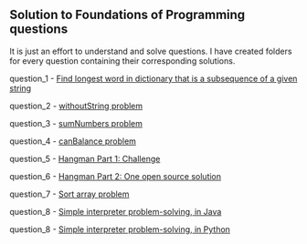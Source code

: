 ## Solution to Foundations of Programming questions

It is just an effort to understand and solve questions. I have created folders for every question containing their corresponding solutions.

question_1 - [Find longest word in dictionary that is a subsequence of a given string](https://techdevguide.withgoogle.com/paths/foundational/find-longest-word-in-dictionary-that-subsequence-of-given-string/)

question_2 - [withoutString problem](https://techdevguide.withgoogle.com/paths/foundational/withoutstring-problem-strings-base-remove-return/)

question_3 - [sumNumbers problem](https://techdevguide.withgoogle.com/paths/foundational/subnumbers-problem-string-return-sum)

question_4 - [canBalance problem](https://techdevguide.withgoogle.com/paths/foundational/canbalance-problem-arrays-non-empty)

question_5 - [Hangman Part 1: Challenge](https://techdevguide.withgoogle.com/paths/foundational/hangman-challenge-archetypal)

question_6 - [Hangman Part 2: One open source solution](https://techdevguide.withgoogle.com/paths/foundational/hangman-solutions-open-source-answer)

question_7 - [Sort array problem](https://techdevguide.withgoogle.com/paths/foundational/array-sort-problem-sorted-values/)

question_8 - [Simple interpreter problem-solving, in Java](https://techdevguide.withgoogle.com/paths/foundational/interpreter-problem-for-java)

question_8 - [Simple interpreter problem-solving, in Python](https://techdevguide.withgoogle.com/paths/foundational/interpreter-problems-for-python)
